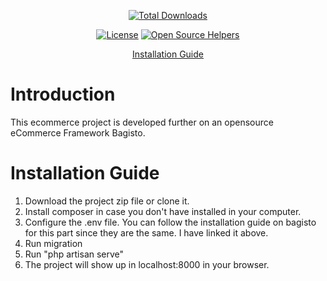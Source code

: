 <p align="center">
    <a href="http://www.bagisto.com"><img src="https://bagisto.com/wp-content/themes/bagisto/images/logo.png" alt="Total Downloads"></a>
</p>

<p align="center">
    <a href="https://packagist.org/packages/bagisto/bagisto"><img src="https://poser.pugx.org/bagisto/bagisto/license.svg" alt="License"></a>
    <a href="https://www.codetriage.com/bagisto/bagisto"><img src="https://www.codetriage.com/bagisto/bagisto/badges/users.svg" alt="Open Source Helpers"></a>
</p>

<p align="center">
   <a href="https://webkul.com/blog/laravel-ecommerce-website/">Installation Guide</a> 
</p>


# Introduction

This ecommerce project is developed further on an opensource eCommerce Framework Bagisto. 

# Installation Guide
1. Download the project zip file or clone it.
2. Install composer in case you don't have installed in your computer.
3. Configure the .env file. You can follow the installation guide on bagisto for this part since they are the same. I have linked it above. 
4. Run migration
5. Run "php artisan serve"
6. The project will show up in localhost:8000 in your browser.


